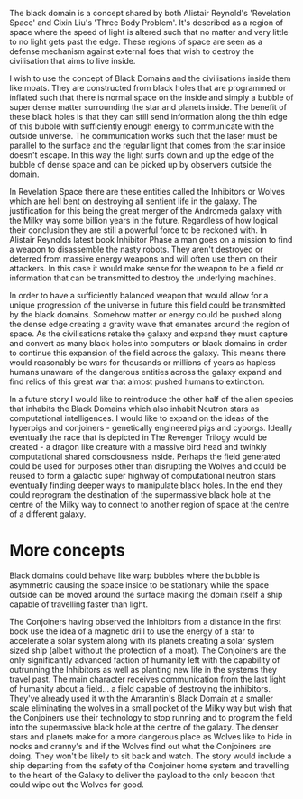 
The black domain is a concept shared by both Alistair Reynold's 'Revelation Space' and Cixin Liu's 'Three Body Problem'. It's described as a region of space where the speed of light is altered such that no matter and very little to no light gets past the edge. These regions of space are seen as a defense mechanism against external foes that wish to destroy the civilisation that aims to live inside. 

I wish to use the concept of Black Domains and the civilisations inside them like moats. They are constructed from black holes that are programmed or inflated such that there is normal space on the inside and simply a bubble of super dense matter surrounding the star and planets inside. The benefit of these black holes is that they can still send information along the thin edge of this bubble with sufficiently enough energy to communicate with the outside universe. The communication works such that the laser must be parallel to the surface and the regular light that comes from the star inside doesn't escape. In this way the light surfs down and up the edge of the bubble of dense space and can be picked up by observers outside the domain.

In Revelation Space there are these entities called the Inhibitors or Wolves which are hell bent on destroying all sentient life in the galaxy. The justification for this being the great merger of the Andromeda galaxy with the Milky way some billion years in the future. Regardless of how logical their conclusion they are still a powerful force to be reckoned with. In Alistair Reynolds latest book Inhibitor Phase a man goes on a mission to find a weapon to disassemble the nasty robots. They aren't destroyed or deterred from massive energy weapons and will often use them on their attackers. In this case it would make sense for the weapon to be a field or information that can be transmitted to destroy the underlying machines. 

In order to have a sufficiently balanced weapon that would allow for a unique progression of the universe in future this field could be transmitted by the black domains. Somehow matter or energy could be pushed along the dense edge creating a gravity wave that emanates around the region of space. As the civilisations retake the galaxy and expand they must capture and convert as many black holes into computers or black domains in order to continue this expansion of the field across the galaxy. This means there would reasonably be wars for thousands or millions of years as hapless humans unaware of the dangerous entities across the galaxy expand and find relics of this great war that almost pushed humans to extinction.

In a future story I would like to reintroduce the other half of the alien species that inhabits the Black Domains which also inhabit Neutron stars as computational intelligences. I would like to expand on the ideas of the hyperpigs and conjoiners - genetically engineered pigs and cyborgs. Ideally eventually the race that is depicted in The Revenger Trilogy would be created - a dragon like creature with a massive bird head and twinkly computational shared consciousness inside. Perhaps the field generated could be used for purposes other than disrupting the Wolves and could be reused to form a galactic super highway of computational neutron stars eventually finding deeper ways to manipulate black holes. In the end they could reprogram the destination of the supermassive black hole at the centre of the Milky way to connect to another region of space at the centre of a different galaxy.

# More concepts

Black domains could behave like warp bubbles where the bubble is asymmetric causing the space inside to be stationary while the space outside can be moved around the surface making the domain itself a ship capable of travelling faster than light. 

The Conjoiners having observed the Inhibitors from a distance in the first book use the idea of a magnetic drill to use the energy of a star to accelerate a solar system along with its planets creating a solar system sized ship (albeit without the protection of a moat). The Conjoiners are the only significantly advanced faction of humanity left with the capability of outrunning the Inhibitors as well as planting new life in the systems they travel past. The main character receives communication from the last light of humanity about a field... a field capable of destroying the inhibitors. They've already used it with the Amarantin's Black Domain at a smaller scale eliminating the wolves in a small pocket of the Milky way but wish that the Conjoiners use their technology to stop running and to program the field into the supermassive black hole at the centre of the galaxy. The denser stars and planets make for a more dangerous place as Wolves like to hide in nooks and cranny's and if the Wolves find out what the Conjoiners are doing. They won't be likely to sit back and watch. The story would include a ship departing from the safety of the Conjoiner home system and travelling to the heart of the Galaxy to deliver the payload to the only beacon that could wipe out the Wolves for good.
